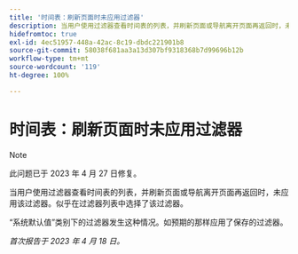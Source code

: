 ```yaml
---
title: '时间表：刷新页面时未应用过滤器'
description: 当用户使用过滤器查看时间表的列表，并刷新页面或导航离开页面再返回时，未应用该过滤器。似乎在过滤器列表中选择了该过滤器。
hidefromtoc: true
exl-id: 4ec51957-448a-42ac-8c19-dbdc221901b8
source-git-commit: 58038f681aa3a13d307bf9318368b7d99696b12b
workflow-type: tm+mt
source-wordcount: '119'
ht-degree: 100%

---
```


# 时间表：刷新页面时未应用过滤器

>[!NOTE]
>
>此问题已于 2023 年 4 月 27 日修复。

当用户使用过滤器查看时间表的列表，并刷新页面或导航离开页面再返回时，未应用该过滤器。似乎在过滤器列表中选择了该过滤器。

“系统默认值”类别下的过滤器发生这种情况。如预期的那样应用了保存的过滤器。

_首次报告于 2023 年 4 月 18 日。_
